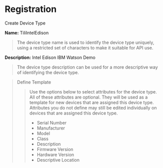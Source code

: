 # Registration

Create Device Type

__Name:__ TiliIntelEdison
> The device type name is used to identify the device type uniquely, using a restricted set of characters to make it suitable for API use.

__Description:__ Intel Edison IBM Watson Demo
> The device type description can be used for a more descriptive way of identifying the device type.


> Define Template
> > Use the options below to select attributes for the device type. All of these attributes are optional. They will be used as a template for new devices that are assigned this device type. Attributes you do not define may still be edited individually on devices that are assigned this device type.
> > - Serial Number 
> > - Manufacturer 
> > - Model 
> > - Class 
> > - Description 
> > - Firmware Version 
> > - Hardware Version 
> > - Descriptive Location 